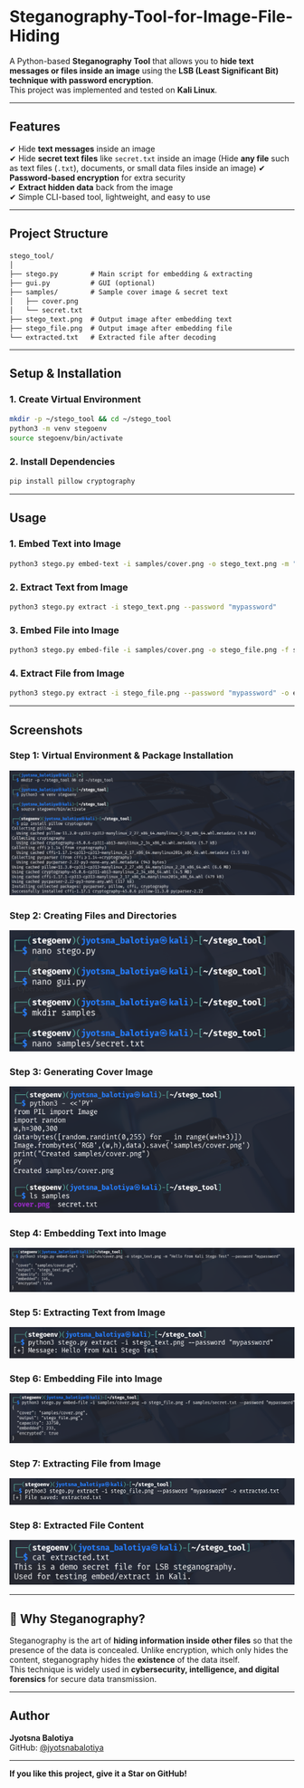 # Steganography-Tool-for-Image-File-Hiding

A Python-based **Steganography Tool** that allows you to **hide text messages or files inside an image** using the **LSB (Least Significant Bit) technique with password encryption**.  
This project was implemented and tested on **Kali Linux**.

---

##  Features
✔ Hide **text messages** inside an image  
✔ Hide **secret text files** like `secret.txt` inside an image (Hide **any file** such as text files (`.txt`), documents, or small data files inside an image)
✔ **Password-based encryption** for extra security  
✔ **Extract hidden data** back from the image  
✔ Simple CLI-based tool, lightweight, and easy to use  

---

##  Project Structure
```
stego_tool/
│
├── stego.py        # Main script for embedding & extracting
├── gui.py          # GUI (optional)
├── samples/        # Sample cover image & secret text
│   ├── cover.png
│   └── secret.txt
├── stego_text.png  # Output image after embedding text
├── stego_file.png  # Output image after embedding file
└── extracted.txt   # Extracted file after decoding
```

---

##  Setup & Installation

### **1. Create Virtual Environment**
```bash
mkdir -p ~/stego_tool && cd ~/stego_tool
python3 -m venv stegoenv
source stegoenv/bin/activate
```

### **2. Install Dependencies**
```bash
pip install pillow cryptography
```

---

##  Usage

### **1. Embed Text into Image**
```bash
python3 stego.py embed-text -i samples/cover.png -o stego_text.png -m "Hello from Kali Stego Test" --password "mypassword"
```

### **2. Extract Text from Image**
```bash
python3 stego.py extract -i stego_text.png --password "mypassword"
```

### **3. Embed File into Image**
```bash
python3 stego.py embed-file -i samples/cover.png -o stego_file.png -f samples/secret.txt --password "mypassword"
```

### **4. Extract File from Image**
```bash
python3 stego.py extract -i stego_file.png --password "mypassword" -o extracted.txt
```

---

##  Screenshots

###  **Step 1: Virtual Environment & Package Installation**
![Step 1](Screenshot_1.png)

###  **Step 2: Creating Files and Directories**
![Step 2](Screenshot_2.png)

###  **Step 3: Generating Cover Image**
![Step 3](Screenshot_3.png)

###  **Step 4: Embedding Text into Image**
![Step 4](Screenshot_4.png)

###  **Step 5: Extracting Text from Image**
![Step 5](Screenshot_5.png)

###  **Step 6: Embedding File into Image**
![Step 6](Screenshot_6.png)

###  **Step 7: Extracting File from Image**
![Step 7](Screenshot_7.png)

###  **Step 8: Extracted File Content**
![Step 8](Screenshot_8.png)

---

## 🔐 Why Steganography?
Steganography is the art of **hiding information inside other files** so that the presence of the data is concealed. Unlike encryption, which only hides the content, steganography hides the **existence** of the data itself.  
This technique is widely used in **cybersecurity, intelligence, and digital forensics** for secure data transmission.

---

##  Author
**Jyotsna Balotiya**  
GitHub: [@jyotsnabalotiya](https://github.com/jyotsnabalotiya)

---
 **If you like this project, give it a Star on GitHub!**
